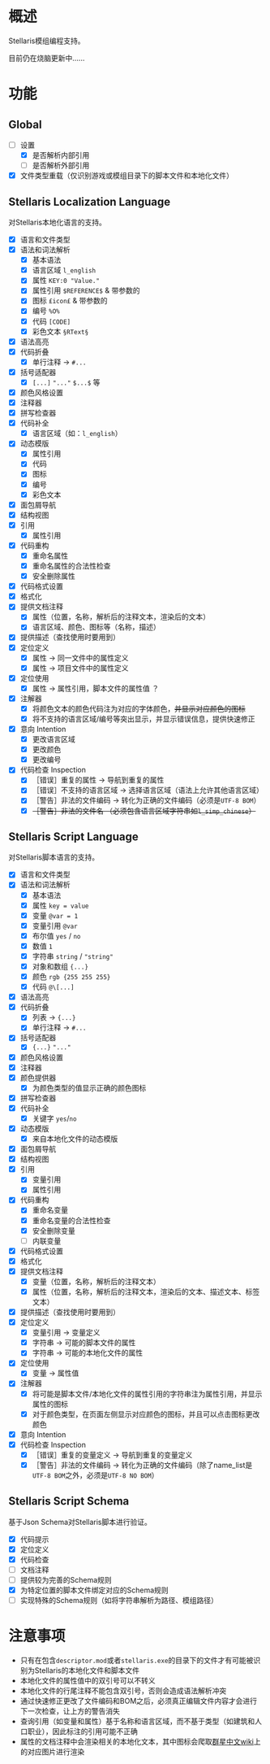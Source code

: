 # 概述

Stellaris模组编程支持。

目前仍在烧脑更新中......

# 功能

## Global

* [ ] 设置
  * [X] 是否解析内部引用
  * [ ] 是否解析外部引用
* [X] 文件类型重载（仅识别游戏或模组目录下的脚本文件和本地化文件）

## Stellaris Localization Language

对Stellaris本地化语言的支持。

* [X] 语言和文件类型
* [X] 语法和词法解析
  * [X] 基本语法
  * [X] 语言区域 `l_english`
  * [X] 属性 `KEY:0 "Value."`
  * [X] 属性引用 `$REFERENCE$` & 带参数的
  * [X] 图标 `£icon£` & 带参数的
  * [X] 编号 `%O%`
  * [X] 代码 `[CODE]`
  * [X] 彩色文本 `§RText§`
* [X] 语法高亮
* [X] 代码折叠
  * [X] 单行注释 -> `#...`
* [X] 括号适配器
  * [X] `[...]` `"..."` `$...$` 等
* [X] 颜色风格设置
* [X] 注释器
* [X] 拼写检查器
* [X] 代码补全
  * [X] 语言区域（如：`l_english`）
* [X] 动态模版
  * [X] 属性引用
  * [X] 代码
  * [X] 图标
  * [X] 编号
  * [X] 彩色文本
* [X] 面包屑导航
* [X] 结构视图
* [X] 引用
  * [X] 属性引用
* [X] 代码重构
  * [X] 重命名属性
  * [X] 重命名属性的合法性检查
  * [X] 安全删除属性
* [X] 代码格式设置
* [X] 格式化
* [X] 提供文档注释
  * [X] 属性（位置，名称，解析后的注释文本，渲染后的文本）
  * [X] 语言区域、颜色、图标等（名称，描述）
* [X] 提供描述（查找使用时要用到）
* [X] 定位定义
  * [X] 属性 -> 同一文件中的属性定义
  * [X] 属性 -> 项目文件中的属性定义
* [X] 定位使用
  * [X] 属性 -> 属性引用，脚本文件的属性值 ？
* [X] 注解器
  * [X] 将颜色文本的颜色代码注为对应的字体颜色，~~并显示对应颜色的图标~~
  * [X] 将不支持的语言区域/编号等突出显示，并显示错误信息，提供快速修正
* [X] 意向 Intention
  * [X] 更改语言区域
  * [X] 更改颜色
  * [X] 更改编号
* [X] 代码检查 Inspection
  * [X] ［错误］重复的属性 → 导航到重复的属性
  * [X] ［错误］不支持的语言区域 → 选择语言区域（语法上允许其他语言区域）
  * [X] ［警告］非法的文件编码 → 转化为正确的文件编码（必须是`UTF-8 BOM`）
  * [X] ~~［警告］非法的文件名 （必须包含语言区域字符串如`l_simp_chinese`）~~

## Stellaris Script Language

对Stellaris脚本语言的支持。

* [X] 语言和文件类型
* [X] 语法和词法解析
  * [X] 基本语法
  * [X] 属性 `key = value`
  * [X] 变量 `@var = 1`
  * [X] 变量引用 `@var`
  * [X] 布尔值 `yes` / `no`
  * [X] 数值 `1`
  * [X] 字符串 `string` / `"string"`
  * [X] 对象和数组 `{...}`
  * [X] 颜色 `rgb {255 255 255}`
  * [X] 代码 `@\[...]`
* [X] 语法高亮
* [X] 代码折叠
  * [X] 列表 -> `{...}`
  * [X] 单行注释 -> `#...`
* [X] 括号适配器
  * [X] `{...}` `"..."`
* [X] 颜色风格设置
* [X] 注释器
* [X] 颜色提供器
  * [X] 为颜色类型的值显示正确的颜色图标
* [X] 拼写检查器
* [X] 代码补全
  * [X] 关键字 `yes`/`no`
* [X] 动态模版
  * [X] 来自本地化文件的动态模版
* [X] 面包屑导航
* [X] 结构视图
* [X] 引用
  * [X] 变量引用
  * [X] 属性引用
* [X] 代码重构
  * [X] 重命名变量
  * [X] 重命名变量的合法性检查
  * [X] 安全删除变量
  * [ ] 内联变量
* [X] 代码格式设置
* [X] 格式化
* [X] 提供文档注释
  * [X] 变量（位置，名称，解析后的注释文本）
  * [X] 属性（位置，名称，解析后的注释文本，渲染后的文本、描述文本、标签文本）
* [X] 提供描述（查找使用时要用到）
* [X] 定位定义
  * [X] 变量引用 -> 变量定义
  * [X] 字符串 -> 可能的脚本文件的属性
  * [X] 字符串 -> 可能的本地化文件的属性
* [X] 定位使用
  * [X] 变量 -> 属性值
* [X] 注解器
  * [X] 将可能是脚本文件/本地化文件的属性引用的字符串注为属性引用，并显示属性的图标
  * [X] 对于颜色类型，在页面左侧显示对应颜色的图标，并且可以点击图标更改颜色
* [X] 意向 Intention
* [X] 代码检查 Inspection
  * [X] ［错误］重复的变量定义 → 导航到重复的变量定义
  * [X] ［警告］非法的文件编码 → 转化为正确的文件编码（除了name_list是`UTF-8 BOM`之外，必须是`UTF-8 NO BOM`）

## Stellaris Script Schema

基于Json Schema对Stellaris脚本进行验证。

* [X] 代码提示
* [X] 定位定义
* [X] 代码检查
* [ ] 文档注释
* [ ] 提供较为完善的Schema规则
* [X] 为特定位置的脚本文件绑定对应的Schema规则
* [ ] 实现特殊的Schema规则（如将字符串解析为路径、模组路径）

# 注意事项

* 只有在包含`descriptor.mod`或者`stellaris.exe`的目录下的文件才有可能被识别为Stellaris的本地化文件和脚本文件
* 本地化文件的属性值中的双引号可以不转义
* 本地化文件的行尾注释不能包含双引号，否则会造成语法解析冲突
* 通过快速修正更改了文件编码和BOM之后，必须真正编辑文件内容才会进行下一次检查，让上方的警告消失
* 查询引用（如变量和属性）基于名称和语言区域，而不基于类型（如建筑和人口职业），因此标注的引用可能不正确
* 属性的文档注释中会渲染相关的本地化文本，其中图标会爬取[群星中文wiki](https://qunxing.huijiwiki.com)上的对应图片进行渲染
